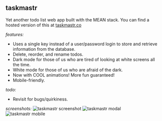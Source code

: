 ## taskmastr
Yet another todo list web app built with the MEAN stack. You can find a hosted version of this at [taskmastr.co](http://www.taskmastr.co)

_features:_
- Uses a single key instead of a user/password login to store and retrieve information from the database.
- Delete, reorder, and rename todos.
- Dark mode for those of us who are tired of looking at white screens all the time.
- White mode for those of us who are afraid of the dark.
- Now with COOL animations! More fun guaranteed!
- Mobile-friendly.

_todo:_
- Revisit for bugs/quirkiness.

_screenshots:_
![taskmastr screenshot](https://raw.githubusercontent.com/patrickfatrick/taskmastr/master/screenshot.png)
![taskmastr modal](https://raw.githubusercontent.com/patrickfatrick/taskmastr/master/screenshot2.png)
![taskmastr mobile](https://raw.githubusercontent.com/patrickfatrick/taskmastr/master/screenshot3.png)


